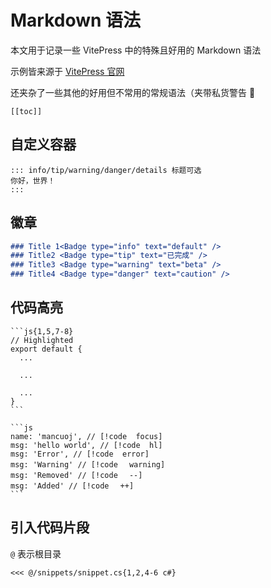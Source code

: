 # Markdown 语法

本文用于记录一些 VitePress 中的特殊且好用的 Markdown 语法

示例皆来源于 [VitePress 官网](https://vitepress.vuejs.org/guide/markdown)

还夹杂了一些其他的好用但不常用的常规语法（夹带私货警告 👀

```
[[toc]]
```


## 自定义容器

```
::: info/tip/warning/danger/details 标题可选
你好，世界！
:::
```



## 徽章


```md
### Title 1<Badge type="info" text="default" />
### Title2 <Badge type="tip" text="已完成" />
### Title3 <Badge type="warning" text="beta" />
### Title4 <Badge type="danger" text="caution" />
```

## 代码高亮

````
```js{1,5,7-8}
// Highlighted
export default { 
  ...

  ...
  
  ...
}
```
````

````
```js
name: 'mancuoj', // [!code  focus]
msg: 'hello world', // [!code  hl]
msg: 'Error', // [!code  error]
msg: 'Warning' // [!codeㅤ warning]
msg: 'Removed' // [!codeㅤ --]
msg: 'Added' // [!codeㅤ ++]
```
````

## 引入代码片段

`@` 表示根目录

```
<<< @/snippets/snippet.cs{1,2,4-6 c#}
```